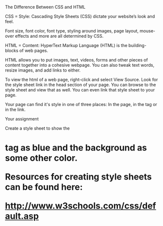 <!--djw:done-->
The Difference Between CSS and HTML

CSS = Style: Cascading Style Sheets (CSS) dictate your website’s look and feel.

Font size, font color, font type, styling around images, page layout, mouse-over effects and more are all determined by CSS.


HTML = Content: HyperText Markup Language (HTML) is the building-blocks of web pages.

HTML allows you to put images, text, videos, forms and other pieces of content together into a cohesive webpage. You can also tweak text words, resize images, and add links to either.

To view the html of a web page, right-click and select View Source. Look for the style sheet link in the head section of your page. You can browse to the style sheet and view that as well. You can even link that style sheet to your page.

 

Your page can find it's style in one of three places: In the page, in the tag or in the link.

 

Your assignment

Create a style sheet to show the <h1> tag as blue and the background as some other color.

Resources for creating style sheets can be found here:

http://www.w3schools.com/css/default.asp